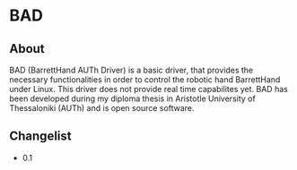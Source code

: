 # BAD

About
-----
BAD (BarrettHand AUTh Driver) is a basic driver, that provides the necessary functionalities in order to control the robotic hand BarrettHand under Linux. This driver does not provide real time capabilites yet. BAD has been developed during my diploma thesis in Aristotle University of Thessaloniki (AUTh) and is open source software.

Changelist
----------
* 0.1


